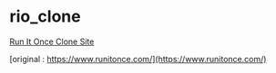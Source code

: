 # rio_clone


[Run It Once Clone Site](https://rio-clone-c49bc.web.app/#/)

[original : https://www.runitonce.com/](https://www.runitonce.com/)
